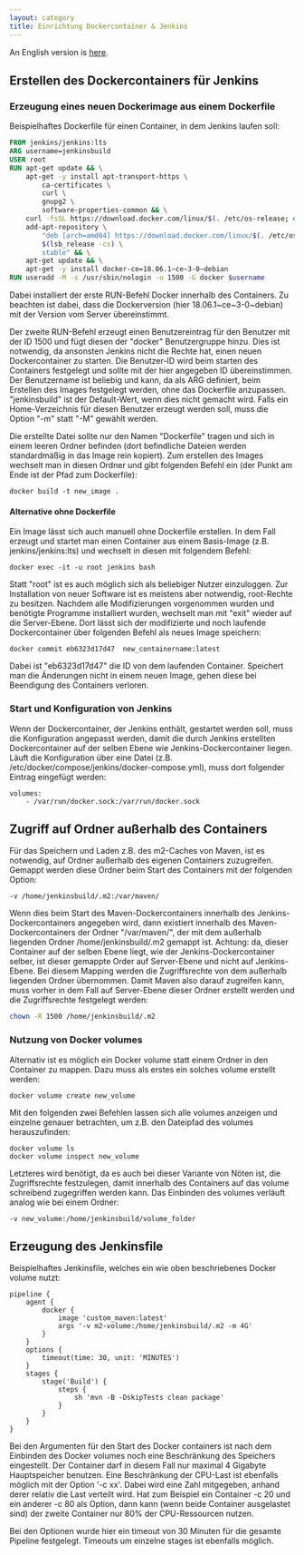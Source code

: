 ```yaml
---
layout: category
title: Einrichtung Dockercontainer & Jenkins
---
```

An English version is [here](docker_en "Setup Dockercontainer & Jenkins").

## Erstellen des Dockercontainers für Jenkins

### Erzeugung eines neuen Dockerimage aus einem Dockerfile

Beispielhaftes Dockerfile für einen Container, in dem Jenkins laufen soll:

```dockerfile
FROM jenkins/jenkins:lts
ARG username=jenkinsbuild
USER root
RUN apt-get update && \
    apt-get -y install apt-transport-https \
        ca-certificates \
        curl \
        gnupg2 \
        software-properties-common && \
    curl -fsSL https://download.docker.com/linux/$(. /etc/os-release; echo "$ID")/gpg > /tmp/dkey; apt-key add /tmp/dkey && \
    add-apt-repository \
        "deb [arch=amd64] https://download.docker.com/linux/$(. /etc/os-release; echo "$ID") \
        $(lsb_release -cs) \
        stable" && \
    apt-get update && \
    apt-get -y install docker-ce=18.06.1~ce~3-0~debian
RUN useradd -M -s /usr/sbin/nologin -u 1500 -G docker $username
```

Dabei installiert der erste RUN-Befehl Docker innerhalb des Containers. Zu beachten ist dabei, dass die Dockerversion (hier 18.06.1\~ce\~3-0\~debian) mit der Version vom Server übereinstimmt.

Der zweite RUN-Befehl erzeugt einen Benutzereintrag für den Benutzer mit der ID 1500 und fügt diesen der "docker" Benutzergruppe hinzu. Dies ist notwendig, da ansonsten Jenkins nicht die Rechte hat, einen neuen Dockercontainer zu starten. Die Benutzer-ID wird beim starten des Containers festgelegt und sollte mit der hier angegeben ID übereinstimmen. Der Benutzername ist beliebig und kann, da als ARG definiert, beim Erstellen des Images festgelegt werden, ohne das Dockerfile anzupassen. "jenkinsbuild" ist der Default-Wert, wenn dies nicht gemacht wird. Falls ein Home-Verzeichnis für diesen Benutzer erzeugt werden soll, muss die Option "-m" statt "-M" gewählt werden.

Die erstellte Datei sollte nur den Namen "Dockerfile" tragen und sich in einem leeren Ordner befinden (dort befindliche Dateien werden standardmäßig in das Image rein kopiert). Zum erstellen des Images wechselt man in diesen Ordner und gibt folgenden Befehl ein (der Punkt am Ende ist der Pfad zum Dockerfile):

```
docker build -t new_image .
```


#### Alternative ohne Dockerfile

Ein Image lässt sich auch manuell ohne Dockerfile erstellen. In dem Fall erzeugt und startet man einen Container aus einem Basis-Image (z.B. jenkins/jenkins:lts) und wechselt in diesen mit folgendem Befehl:

```
docker exec -it -u root jenkins bash
```

Statt "root" ist es auch möglich sich als beliebiger Nutzer einzuloggen. Zur Installation von neuer Software ist es meistens aber notwendig, root-Rechte zu besitzen. Nachdem alle Modifizierungen vorgenommen wurden und benötigte Programme installiert wurden, wechselt man mit "exit" wieder auf die Server-Ebene. Dort lässt sich der modifizierte und noch laufende Dockercontainer über folgenden Befehl als neues Image speichern:

```
docker commit eb6323d17d47  new_containername:latest
```

Dabei ist "eb6323d17d47" die ID von dem laufenden Container. Speichert man die Änderungen nicht in einem neuen Image, gehen diese bei Beendigung des Containers verloren.

### Start und Konfiguration von Jenkins

Wenn der Dockercontainer, der Jenkins enthält, gestartet werden soll, muss die Konfiguration angepasst werden, damit die durch Jenkins erstellten Dockercontainer auf der selben Ebene wie Jenkins-Dockercontainer liegen. Läuft die Konfiguration über eine Datei (z.B. /etc/docker/compose/jenkins/docker-compose.yml), muss dort folgender Eintrag eingefügt werden:

```
volumes:
    - /var/run/docker.sock:/var/run/docker.sock
```

## Zugriff auf Ordner außerhalb des Containers

Für das Speichern und Laden z.B. des m2-Caches von Maven, ist es notwendig, auf Ordner außerhalb des eigenen Containers zuzugreifen. Gemappt werden diese Ordner beim Start des Containers mit der folgenden Option:

```
-v /home/jenkinsbuild/.m2:/var/maven/
```

Wenn dies beim Start des Maven-Dockercontainers innerhalb des Jenkins-Dockercontainers angegeben wird, dann existiert innerhalb des Maven-Dockercontainers der Ordner "/var/maven/", der mit dem außerhalb liegenden Ordner /home/jenkinsbuild/.m2 gemappt ist. Achtung: da, dieser Container auf der selben Ebene liegt, wie der Jenkins-Dockercontainer selber, ist dieser gemappte Order auf Server-Ebene und nicht auf Jenkins-Ebene. Bei diesem Mapping werden die Zugriffsrechte von dem außerhalb liegenden Ordner übernommen. Damit Maven also darauf zugreifen kann, muss vorher in dem Fall auf Server-Ebene dieser Ordner erstellt werden und die Zugriffsrechte festgelegt werden:

```bash
chown -R 1500 /home/jenkinsbuild/.m2
```

### Nutzung von Docker volumes

Alternativ ist es möglich ein Docker volume statt einem Ordner in den Container zu mappen. Dazu muss als erstes ein solches volume erstellt werden:

```
docker volume create new_volume
```

Mit den folgenden zwei Befehlen lassen sich alle volumes anzeigen und einzelne genauer betrachten, um z.B. den Dateipfad des volumes herauszufinden:

```
docker volume ls
docker volume inspect new_volume
```

Letzteres wird benötigt, da es auch bei dieser Variante von Nöten ist, die Zugriffsrechte festzulegen, damit innerhalb des Containers auf das volume schreibend zugegriffen werden kann.
Das Einbinden des volumes verläuft analog wie bei einem Ordner:

```
-v new_volume:/home/jenkinsbuild/volume_folder
```

## Erzeugung des Jenkinsfile

Beispielhaftes Jenkinsfile, welches ein wie oben beschriebenes Docker volume nutzt:

```Jenkinsfile
pipeline {
    agent {
        docker {
            image 'custom_maven:latest'
            args '-v m2-volume:/home/jenkinsbuild/.m2 -m 4G'
        }
    }
    options {
        timeout(time: 30, unit: 'MINUTES')
    }
    stages {
        stage('Build') {
            steps {
                sh 'mvn -B -DskipTests clean package'
            }
        }
    }
}
```

Bei den Argumenten für den Start des Docker containers ist nach dem Einbinden des Docker volumes noch eine Beschränkung des Speichers eingestellt. Der Container darf in diesem Fall nur maximal 4 Gigabyte Hauptspeicher benutzen. Eine Beschränkung der CPU-Last ist ebenfalls möglich mit der Option '-c xx'. Dabei wird eine Zahl mitgegeben, anhand derer relativ die Last verteilt wird. Hat zum Beispiel ein Container -c 20 und ein anderer -c 80 als Option, dann kann (wenn beide Container ausgelastet sind) der zweite Container nur 80% der CPU-Ressourcen nutzen.

Bei den Optionen wurde hier ein timeout von 30 Minuten für die gesamte Pipeline festgelegt. Timeouts um einzelne stages ist ebenfalls möglich.
